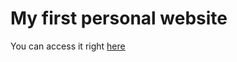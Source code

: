 # My first personal website

You can access it right [here](https://thiagoclmn.github.io/my-website/)
